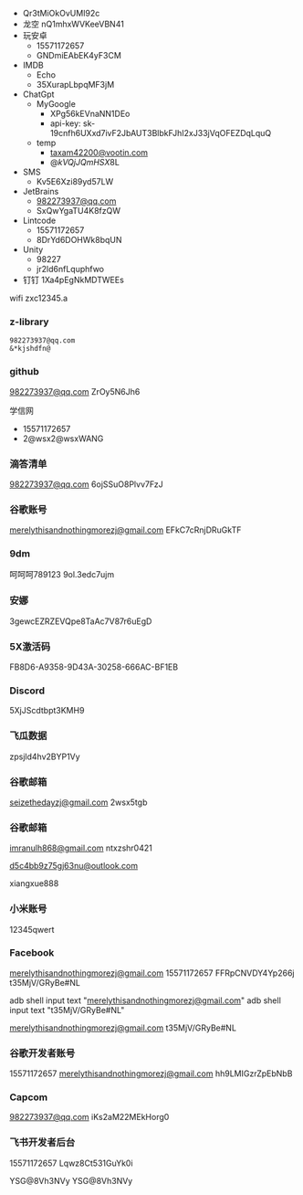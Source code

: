 - Qr3tMiOkOvUMI92c
- 龙空
  nQ1mhxWVKeeVBN41
- 玩安卓
	- 15571172657
	- GNDmiEAbEK4yF3CM
- IMDB
	- Echo
	- 35XurapLbpqMF3jM
- ChatGpt
	- MyGoogle
		- XPg56kEVnaNN1DEo
		- api-key: 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
	- temp
		-  taxam42200@vootin.com
		- @$kVQjJQmHSX$8L
- SMS
	- Kv5E6Xzi89yd57LW
- JetBrains
	- 982273937@qq.com
	- SxQwYgaTU4K8fzQW
- Lintcode
	- 15571172657
	- 8DrYd6DOHWk8bqUN
- Unity
	- 98227
	- jr2ld6nfLquphfwo
- 钉钉
1Xa4pEgNkMDTWEEs

wifi
zxc12345.a

### z-library
```passwords
982273937@qq.com
&*kjshdfn@
```

### github
982273937@qq.com
ZrOy5N6Jh6

学信网
- 15571172657
- 2@wsx2@wsxWANG

### 滴答清单
982273937@qq.com
6ojSSuO8Plvv7FzJ
### 谷歌账号
merelythisandnothingmorezj@gmail.com
EFkC7cRnjDRuGkTF
### 9dm
呵呵呵789123
9ol.3edc7ujm
### 安娜
3gewcEZRZEVQpe8TaAc7V87r6uEgD
### 5X激活码
FB8D6-A9358-9D43A-30258-666AC-BF1EB
### Discord
5XjJScdtbpt3KMH9
### 飞瓜数据
zpsjld4hv2BYP1Vy
### 谷歌邮箱
seizethedayzj@gmail.com
2wsx5tgb
### 谷歌邮箱
imranulh868@gmail.com
ntxzshr0421

d5c4bb9z75gj63nu@outlook.com

xiangxue888

### 小米账号
12345qwert

### Facebook
merelythisandnothingmorezj@gmail.com
15571172657 
FFRpCNVDY4Yp266j
t35MjV/GRyBe#NL

adb shell input text "merelythisandnothingmorezj@gmail.com"
adb shell input text "t35MjV/GRyBe#NL"

merelythisandnothingmorezj@gmail.com
t35MjV/GRyBe#NL

### 谷歌开发者账号
15571172657 
merelythisandnothingmorezj@gmail.com
hh9LMIGzrZpEbNbB

### Capcom
982273937@qq.com
iKs2aM22MEkHorg0

### 飞书开发者后台
15571172657 
Lqwz8Ct531GuYk0i

YSG@8Vh3NVy
YSG@8Vh3NVy